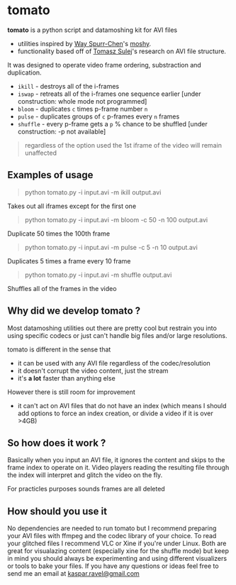 # tomato

**tomato** is a python script and datamoshing kit for AVI files 
- utilities inspired by [Way Spurr-Chen](https://github.com/wayspurrchen)'s [moshy](https://github.com/wayspurrchen/moshy). 
- functionality based off of [Tomasz Sulej](https://github.com/tsulej)'s research on AVI file structure.

It was designed to operate video frame ordering, substraction and duplication.

- `ikill` - destroys all of the i-frames
- `iswap` - retreats all of the i-frames one sequence earlier [under construction: whole mode not programmed]
- `bloom` - duplicates `c` times p-frame number `n`
- `pulse` - duplicates groups of `c` p-frames every `n` frames
- `shuffle` - every p-frame gets a `p` % chance to be shuffled [under construction: -p not available]

>regardless of the option used the 1st iframe of the video will remain unaffected

## Examples of usage

>python tomato.py -i input.avi -m ikill output.avi

Takes out all iframes except for the first one

>python tomato.py -i input.avi -m bloom -c 50 -n 100 output.avi 

Duplicate 50 times the 100th frame

>python tomato.py -i input.avi -m pulse -c 5 -n 10 output.avi 

Duplicates 5 times a frame every 10 frame

>python tomato.py -i input.avi -m shuffle output.avi

Shuffles all of the frames in the video

## Why did we develop tomato ?

Most datamoshing utilities out there are pretty cool but restrain you into using specific codecs or just can't handle big files and/or large resolutions.

tomato is different in the sense that

+ it can be used with any AVI file regardless of the codec/resolution
+ it doesn't corrupt the video content, just the stream
+ it's **a lot** faster than anything else

However there is still room for improvement

- it can't act on AVI files that do not have an index
(which means I should add options to force an index creation, or divide a video if it is over >4GB) 

## So how does it work ?

Basically when you input an AVI file, it ignores the content and skips to the frame index to operate on it.
Video players reading the resulting file through the index will interpret and glitch the video on the fly.

For practicles purposes sounds frames are all deleted

## How should you use it

No dependencies are needed to run tomato but I recommend preparing your AVI files with ffmpeg and the codec library of your choice.
To read your glitched files I recommend VLC or Xine if you're under Linux. Both are great for visualazing content (especially xine for the shuffle mode) but keep in mind you should always be experimenting and using different visualizers or tools to bake your files.
If you have any questions or ideas feel free to send me an email at kaspar.ravel@gmail.com
